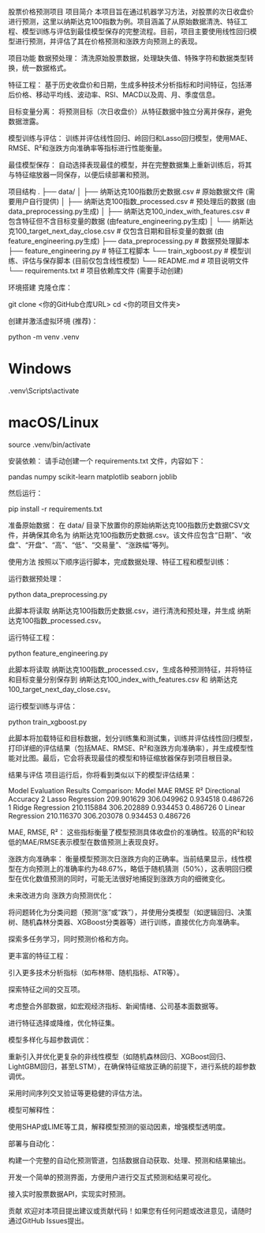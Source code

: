 股票价格预测项目
项目简介
本项目旨在通过机器学习方法，对股票的次日收盘价进行预测，这里以纳斯达克100指数为例。项目涵盖了从原始数据清洗、特征工程、模型训练与评估到最佳模型保存的完整流程。目前，项目主要使用线性回归模型进行预测，并评估了其在价格预测和涨跌方向预测上的表现。

项目功能
数据预处理： 清洗原始股票数据，处理缺失值、特殊字符和数据类型转换，统一数据格式。

特征工程： 基于历史收盘价和日期，生成多种技术分析指标和时间特征，包括滞后价格、移动平均线、波动率、RSI、MACD以及周、月、季度信息。

目标变量分离： 将预测目标（次日收盘价）从特征数据中独立分离并保存，避免数据泄露。

模型训练与评估： 训练并评估线性回归、岭回归和Lasso回归模型，使用MAE、RMSE、R²和涨跌方向准确率等指标进行性能衡量。

最佳模型保存： 自动选择表现最佳的模型，并在完整数据集上重新训练后，将其与特征缩放器一同保存，以便后续部署和预测。

项目结构
.
├── data/
│   ├── 纳斯达克100指数历史数据.csv  # 原始数据文件 (需要用户自行提供)
│   ├── 纳斯达克100指数_processed.csv # 预处理后的数据 (由data_preprocessing.py生成)
│   ├── 纳斯达克100_index_with_features.csv # 包含特征但不含目标变量的数据 (由feature_engineering.py生成)
│   └── 纳斯达克100_target_next_day_close.csv # 仅包含日期和目标变量的数据 (由feature_engineering.py生成)
├── data_preprocessing.py          # 数据预处理脚本
├── feature_engineering.py         # 特征工程脚本
└── train_xgboost.py               # 模型训练、评估与保存脚本 (目前仅包含线性模型)
└── README.md                      # 项目说明文件
└── requirements.txt               # 项目依赖库文件 (需要手动创建)

环境搭建
克隆仓库：

git clone <你的GitHub仓库URL>
cd <你的项目文件夹>

创建并激活虚拟环境 (推荐)：

python -m venv .venv
# Windows
.venv\Scripts\activate
# macOS/Linux
source .venv/bin/activate

安装依赖：
请手动创建一个 requirements.txt 文件，内容如下：

pandas
numpy
scikit-learn
matplotlib
seaborn
joblib

然后运行：

pip install -r requirements.txt

准备原始数据：
在 data/ 目录下放置你的原始纳斯达克100指数历史数据CSV文件，并确保其命名为 纳斯达克100指数历史数据.csv。该文件应包含“日期”、“收盘”、“开盘”、“高”、“低”、“交易量”、“涨跌幅”等列。

使用方法
按照以下顺序运行脚本，完成数据处理、特征工程和模型训练：

运行数据预处理：

python data_preprocessing.py

此脚本将读取 纳斯达克100指数历史数据.csv，进行清洗和预处理，并生成 纳斯达克100指数_processed.csv。

运行特征工程：

python feature_engineering.py

此脚本将读取 纳斯达克100指数_processed.csv，生成各种预测特征，并将特征和目标变量分别保存到 纳斯达克100_index_with_features.csv 和 纳斯达克100_target_next_day_close.csv。

运行模型训练与评估：

python train_xgboost.py

此脚本将加载特征和目标数据，划分训练集和测试集，训练并评估线性回归模型，打印详细的评估结果（包括MAE、RMSE、R²和涨跌方向准确率），并生成模型性能对比图。最后，它会将表现最佳的模型和特征缩放器保存到项目根目录。

结果与评估
项目运行后，你将看到类似以下的模型评估结果：

Model Evaluation Results Comparison:
              Model        MAE        RMSE        R²  Directional Accuracy
2   Lasso Regression 209.901629 306.049962  0.934518              0.486726
1   Ridge Regression 210.115884 306.202889  0.934453              0.486726
0  Linear Regression 210.116370 306.203078  0.934453              0.486726

MAE, RMSE, R²： 这些指标衡量了模型预测具体收盘价的准确性。较高的R²和较低的MAE/RMSE表示模型在数值预测上表现良好。

涨跌方向准确率： 衡量模型预测次日涨跌方向的正确率。当前结果显示，线性模型在方向预测上的准确率约为48.67%，略低于随机猜测（50%），这表明回归模型在优化数值预测的同时，可能无法很好地捕捉到涨跌方向的细微变化。

未来改进方向
涨跌方向预测优化：

将问题转化为分类问题（预测“涨”或“跌”），并使用分类模型（如逻辑回归、决策树、随机森林分类器、XGBoost分类器等）进行训练，直接优化方向准确率。

探索多任务学习，同时预测价格和方向。

更丰富的特征工程：

引入更多技术分析指标（如布林带、随机指标、ATR等）。

探索特征之间的交互项。

考虑整合外部数据，如宏观经济指标、新闻情绪、公司基本面数据等。

进行特征选择或降维，优化特征集。

模型多样化与超参数调优：

重新引入并优化更复杂的非线性模型（如随机森林回归、XGBoost回归、LightGBM回归，甚至LSTM），在确保特征缩放正确的前提下，进行系统的超参数调优。

采用时间序列交叉验证等更稳健的评估方法。

模型可解释性：

使用SHAP或LIME等工具，解释模型预测的驱动因素，增强模型透明度。

部署与自动化：

构建一个完整的自动化预测管道，包括数据自动获取、处理、预测和结果输出。

开发一个简单的预测界面，方便用户进行交互式预测和结果可视化。

接入实时股票数据API，实现实时预测。

贡献
欢迎对本项目提出建议或贡献代码！如果您有任何问题或改进意见，请随时通过GitHub Issues提出。